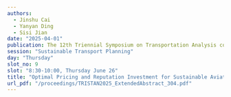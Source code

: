 ```yaml
---
authors:
  - Jinshu Cai
  - Yanyan Ding
  - Sisi Jian
date: "2025-04-01"
publication: The 12th Triennial Symposium on Transportation Analysis conference
session: "Sustainable Transport Planning"
day: "Thursday"
slot_no: 9
slot: "8:30-10:00, Thursday June 26"
title: "Optimal Pricing and Reputation Investment for Sustainable Aviation Fuel with Herd Effects and Heterogeneous Customers"
url_pdf: "/proceedings/TRISTAN2025_ExtendedAbstract_304.pdf"
---
```

